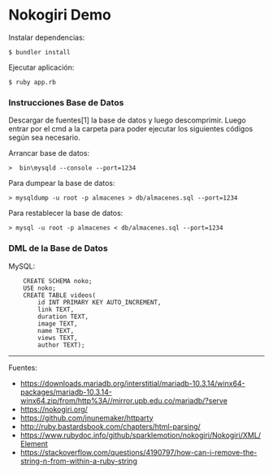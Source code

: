 # Nokogiri Demo

Instalar dependencias:

    $ bundler install

Ejecutar aplicación:

    $ ruby app.rb

### Instrucciones Base de Datos

Descargar de fuentes[1] la base de datos y luego descomprimir. Luego entrar por el cmd a la carpeta para poder ejecutar los siguientes códigos según sea necesario.

Arrancar base de datos:

	>  bin\mysqld --console --port=1234

Para dumpear la base de datos:

	> mysqldump -u root -p almacenes > db/almacenes.sql --port=1234

Para restablecer la base de datos:

	> mysql -u root -p almacenes < db/almacenes.sql --port=1234

### DML de la Base de Datos

MySQL:

```
    CREATE SCHEMA noko;
    USE noko;
    CREATE TABLE videos(
        id INT PRIMARY KEY AUTO_INCREMENT,
        link TEXT,
        duration TEXT,
        image TEXT,
        name TEXT,
        views TEXT,
        author TEXT);
```

---

Fuentes:

+ https://downloads.mariadb.org/interstitial/mariadb-10.3.14/winx64-packages/mariadb-10.3.14-winx64.zip/from/http%3A//mirror.upb.edu.co/mariadb/?serve
+ https://nokogiri.org/
+ https://github.com/jnunemaker/httparty
+ http://ruby.bastardsbook.com/chapters/html-parsing/
+ https://www.rubydoc.info/github/sparklemotion/nokogiri/Nokogiri/XML/Element
+ https://stackoverflow.com/questions/4190797/how-can-i-remove-the-string-n-from-within-a-ruby-string